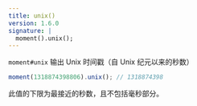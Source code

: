 ```yaml
---
title: unix()
version: 1.6.0
signature: |
  moment().unix();
---
```



`moment#unix` 输出 Unix 时间戳（自 Unix 纪元以来的秒数）

```javascript
moment(1318874398806).unix(); // 1318874398
```

此值的下限为最接近的秒数，且不包括毫秒部分。


